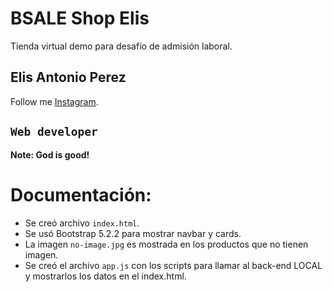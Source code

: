 # BSALE Shop Elis

Tienda virtual demo para desafío de admisión laboral.

## Elis Antonio Perez

Follow me [Instagram](https://instagram.com/elisperezmusic).

## `Web developer`

**Note: God is good!**

# Documentación:

- Se creó archivo `index.html`.
- Se usó Bootstrap 5.2.2 para mostrar navbar y cards.
- La imagen `no-image.jpg` es mostrada en los productos que no tienen imagen.
- Se creó el archivo `app.js` con los scripts para llamar al back-end LOCAL y mostrarlos los datos en el index.html.